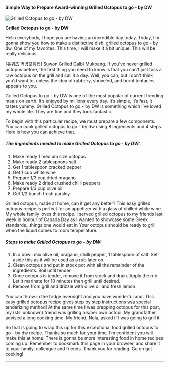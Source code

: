             

#### Simple Way to Prepare Award-winning Grilled Octopus to go - by DW

![Grilled Octopus to go - by DW](https://img-global.cpcdn.com/recipes/a0b45d311beba475/751x532cq70/grilled-octopus-to-go-by-dw-recipe-main-photo.jpg)

**Grilled Octopus to go - by DW**

Hello everybody, I hope you are having an incredible day today. Today, I’m gonna show you how to make a distinctive dish, grilled octopus to go - by dw. One of my favorites. This time, I will make it a bit unique. This will be really delicious.

\[유퀴즈 먹방모음집\] Suwon Grilled Galbi Mukbang. If you've never grilled octopus before, the first thing you need to know is that you can't just toss a raw octopus on the grill and call it a day. Well, you can, but I don't think you'd want to, unless the idea of rubbery, shriveled, and burnt tentacles appeals to you.

Grilled Octopus to go - by DW is one of the most popular of current trending meals on earth. It’s enjoyed by millions every day. It’s simple, it’s fast, it tastes yummy. Grilled Octopus to go - by DW is something which I’ve loved my whole life. They are fine and they look fantastic.

To begin with this particular recipe, we must prepare a few components. You can cook grilled octopus to go - by dw using 8 ingredients and 4 steps. Here is how you can achieve that.

##### The ingredients needed to make Grilled Octopus to go - by DW:

1.  Make ready 1 medium size octopus
2.  Make ready 2 tablespoons salt
3.  Get 1 tablespoon cracked pepper
4.  Get 1 cup white wine
5.  Prepare 1/3 cup dried oragano
6.  Make ready 2 dried crushed chilli peppers
7.  Prepare 1/3 cup olive oil
8.  Get 1/2 bunch fresh parsley

Grilled octopus, made at home, can it get any better? This easy grilled octopus recipe is perfect for an appetizer with a glass of chilled white wine. My whole family loves this recipe. I served grilled octopus to my friends last week in honour of Canada Day as I wanted to showcase some Greek standards…things one would eat in Your octopus should be ready to grill when the liquid comes to room temperature.

##### Steps to make Grilled Octopus to go - by DW:

1.  In a bowl: mix olive oil, oragano, chilli pepper, 1 tablespoon of salt. Set aside this as it will be used as a rub later on.
2.  Clean octopus and put in stock pot with all the remainder of the ingredients. Boil until tender
3.  Once octopus is tender, remove it from stock and drain. Apply the rub. Let it marinate for 10 minutes then grill until desired.
4.  Remove from grill and drizzle with olive oil and fresh lemon.

You can throw in the fridge overnight and you have wonderful and. This easy grilled octopus recipe gives step by step instructions w/a special tenderizing method! At the same time I was prepping octopus for this post, my (still unknown) friend was grilling his/her own octopi. My grandfather advised a long cooking time. My friend, Nola, asked if I was going to grill it.

So that is going to wrap this up for this exceptional food grilled octopus to go - by dw recipe. Thanks so much for your time. I’m confident you will make this at home. There is gonna be more interesting food in home recipes coming up. Remember to bookmark this page in your browser, and share it to your family, colleague and friends. Thank you for reading. Go on get cooking!

* * *